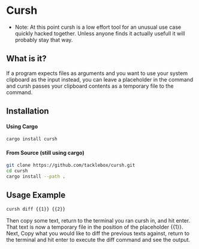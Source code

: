 # Cursh

* Note: At this point cursh is a low effort tool for an unusual use case quickly hacked together. Unless anyone finds it actually usefull it will probably stay that way.

## What is it?

If a program expects files as arguments and you want to use your system clipboard as the input instead, you can leave a placeholder in the command and cursh passes your clipboard contents as a temporary file to the command.

## Installation

#### Using Cargo

```sh
cargo install cursh
```

#### From Source (still using cargo)

```sh
git clone https://github.com/tacklebox/cursh.git
cd cursh
cargo install --path .
```

## Usage Example

```sh
cursh diff {{1}} {{2}}
```

Then copy some text, return to the terminal you ran cursh in, and hit enter. That text is now a temporary file in the position of the placeholder {{1}}.
Next, Copy what you would like to diff the previous texts against, return to the terminal and hit enter to execute the diff command and see the output.
